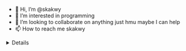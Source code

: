 - 👋 Hi, I’m @skakwy
- 👀 I’m interested in programming
- 💞️ I’m looking to collaborate on anything just hmu maybe I can help 
- 📫 How to reach me skakwy

<details>
  01101101 01100101 01101111 01110111
  </details>
